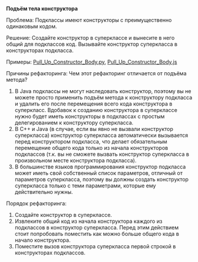 <strong>Подъём тела конструктора</strong>

Проблема: Подклассы имеют конструкторы с преимущественно одинаковым кодом.

Решение: Создайте конструктор в суперклассе и вынесите в него общий для подклассов код. Вызывайте конструктор суперкласса в конструкторах подкласса.

Примеры: <a href="https://github.com/helenasilkina/refactoring/blob/master/Pull_Up_Constructor_Body.py">Pull_Up_Constructor_Body.py</a>, <a href="https://github.com/helenasilkina/refactoring/blob/master/Pull_Up_Constructor_Body.js">Pull_Up_Constructor_Body.js</a>

Причины рефакторинга: Чем этот рефакторинг отличается от подъёма метода?

1. В Java подклассы не могут наследовать конструктор, поэтому вы не можете просто применить подъём метода к конструктору подкласса и удалить его после перемещения всего кода конструктора в суперкласс. Вдобавок к созданию конструктора в суперклассе нужно будет иметь конструкторы в подклассах с простым делегированием к конструктору суперкласса.
2. В C++ и Java (в случае, если вы явно не вызвали конструктор суперкласса) конструктор суперкласса автоматически вызывается перед конструктором подкласса, что делает обязательным перемещение общего кода только из начала конструкторов подклассов (т.к. вы не сможете вызвать конструктор суперкласса в произвольном месте конструктора подкласса).
3. В большинстве языков программирования конструктор подкласса может иметь свой собственный список параметров, отличный от параметров суперкласса, поэтому вы должны создать конструктор суперкласса только с теми параметрами, которые ему действительно нужны.

Порядок рефакторинга:

1. Создайте конструктор в суперклассе.
2. Извлеките общий код из начала конструктора каждого из подклассов в конструктор суперкласса. Перед этим действием стоит попробовать поместить как можно больше общего кода в начало конструктора.
3. Поместите вызов конструктора суперкласса первой строкой в конструкторах подклассов.
